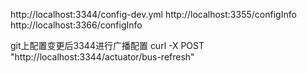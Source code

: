 http://localhost:3344/config-dev.yml
http://localhost:3355/configInfo
http://localhost:3366/configInfo

git上配置变更后3344进行广播配置
curl -X POST "http://localhost:3344/actuator/bus-refresh"